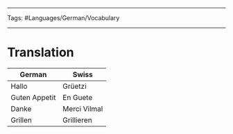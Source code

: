 ___
Tags: #Languages/German/Vocabulary 
___
# Translation
German | Swiss
------------ | ------------
Hallo | Grüetzi
Guten Appetit | En Guete
Danke | Merci Vilmal
Grillen | Grillieren